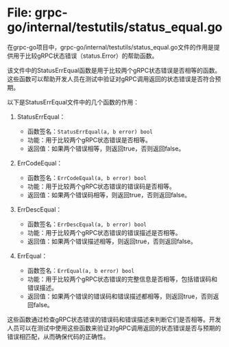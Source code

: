 # File: grpc-go/internal/testutils/status_equal.go

在grpc-go项目中，grpc-go/internal/testutils/status_equal.go文件的作用是提供用于比较gRPC状态错误（status.Error）的帮助函数。

该文件中的StatusErrEqual函数是用于比较两个gRPC状态错误是否相等的函数。这些函数可以帮助开发人员在测试中验证对gRPC调用返回的状态错误是否符合预期。

以下是StatusErrEqual文件中的几个函数的作用：

1. StatusErrEqual：
   - 函数签名：`StatusErrEqual(a, b error) bool`
   - 功能：用于比较两个gRPC状态错误是否相等。
   - 返回值：如果两个错误相等，则返回true，否则返回false。

2. ErrCodeEqual：
   - 函数签名：`ErrCodeEqual(a, b error) bool`
   - 功能：用于比较两个gRPC状态错误的错误码是否相等。
   - 返回值：如果两个错误码相等，则返回true，否则返回false。

3. ErrDescEqual：
   - 函数签名：`ErrDescEqual(a, b error) bool`
   - 功能：用于比较两个gRPC状态错误的错误描述是否相等。
   - 返回值：如果两个错误描述相等，则返回true，否则返回false。

4. ErrEqual：
   - 函数签名：`ErrEqual(a, b error) bool`
   - 功能：用于比较两个gRPC状态错误的完整信息是否相等，包括错误码和错误描述。
   - 返回值：如果两个错误的错误码和错误描述都相等，则返回true，否则返回false。

这些函数通过检查gRPC状态错误的错误码和错误描述来判断它们是否相等。开发人员可以在测试中使用这些函数来验证对gRPC调用返回的状态错误是否与预期的错误相匹配，从而确保代码的正确性。

